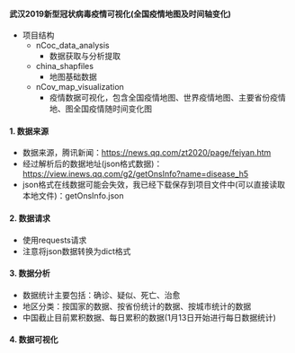 #### 武汉2019新型冠状病毒疫情可视化(全国疫情地图及时间轴变化)
- 项目结构
    - nCoc_data_analysis
        - 数据获取与分析提取
    - china_shapfiles
        - 地图基础数据       
    - nCov_map_visualization    
        - 疫情数据可视化，包含全国疫情地图、世界疫情地图、主要省份疫情地、图全国疫情随时间变化图

#### 1. 数据来源
- 数据来源，腾讯新闻：https://news.qq.com/zt2020/page/feiyan.htm
- 经过解析后的数据地址(json格式数据)：https://view.inews.qq.com/g2/getOnsInfo?name=disease_h5
- json格式在线数据可能会失效，我已经下载保存到项目文件中(可以直接读取本地文件)：getOnsInfo.json

#### 2. 数据请求
- 使用requests请求
- 注意将json数据转换为dict格式

#### 3. 数据分析
- 数据统计主要包括：确诊、疑似、死亡、治愈
- 地区分类：按国家的数据、按省份统计的数据、按城市统计的数据
- 中国截止目前累积数据、每日累积的数据(1月13日开始进行每日数据统计)

#### 4. 数据可视化

